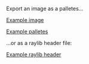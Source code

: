 Export an image as a palletes...

[Example image](resources/example.png)

[Example palletes](resources/example_pallette.txt)

...or as a raylib header file:

[Example raylib header](resources/example_raylib_header.h)